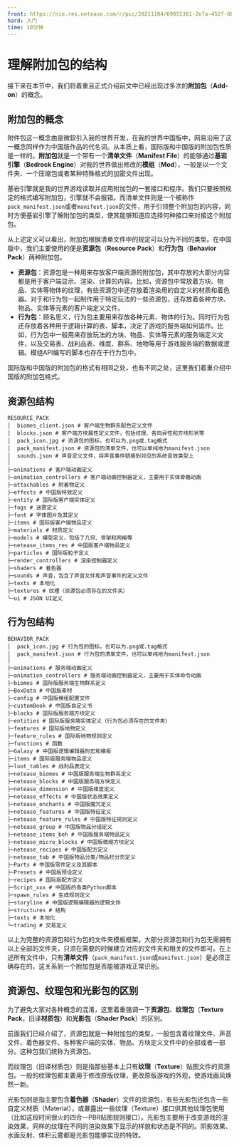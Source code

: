 ```yaml
---
front: https://nie.res.netease.com/r/pic/20211104/69055361-2e7a-452f-8b1a-f23e1262a03a.jpg
hard: 入门
time: 10分钟
---
```


# 理解附加包的结构

接下来在本节中，我们将着重且正式介绍前文中已经出现过多次的**附加包**（**Add-on**）的概念。

## 附加包的概念

附件包这一概念由是微软引入我的世界开发，在我的世界中国版中，网易沿用了这一概念同样作为中国版作品的代名词。从本质上看，国际版和中国版的附加包性质是一样的。**附加包**就是一个带有一个**清单文件**（**Manifest File**）的能够通过**基岩引擎**（**Bedrock Engine**）对我的世界做出修改的**模组**（**Mod**），一般是以一个文件夹、一个压缩包或者某种特殊格式的加密文件出现。

基岩引擎就是我的世界游戏读取并应用附加包的一套接口和程序。我们只要按照规定的格式编写附加包，引擎就不会报错。而清单文件则是一个被称作`pack_manifest.json`或者`manifest.json`的文件，用于引领整个附加包的内容，同时方便基岩引擎了解附加包的类型，使其能够知道应选择何种接口来对接这个附加包。

从上述定义可以看出，附加包根据清单文件中的规定可以分为不同的类型。在中国版中，我们主要使用的便是**资源包**（**Resource Pack**）和**行为包**（**Behavior Pack**）两种附加包。

- **资源包**：资源包是一种用来存放客户端资源的附加包，其中存放的大部分内容都是用于客户端显示、渲染、计算的内容。比如，资源包中常放着方块、物品、实体等物体的纹理，有些资源包中还存放着渲染用的自定义的材质和着色器。对于和行为包一起制作用于特定玩法的一些资源包，还存放着各种方块、物品、实体等元素的客户端定义文件。
- **行为包**：顾名思义，行为包主要用来存放各种元素、物体的行为。同时行为包还存放着各种用于逻辑计算的表、脚本，决定了游戏的服务端如何运作。比如，行为包中一般用来存放玩法的方块、物品、实体等元素的服务端定义文件，以及交易表、战利品表、维度、群系、地物等用于游戏服务端的数据或逻辑。模组API编写的脚本也存在于行为包中。

国际版和中国版的附加包的格式有相同之处，也有不同之处，这里我们着重介绍中国版的附加包格式。

## 资源包结构

```shell
RESOURCE_PACK
│  biomes_client.json # 客户端生物群系配色定义文件
│  blocks.json # 客户端方块属性定义文件，包括纹理、各向异性和方块形状等
│  pack_icon.jpg # 资源包的图标，也可以为.png或.tag格式
│  pack_manifest.json # 资源包的清单文件，也可以单纯地为manifest.json
│  sounds.json # 声音定义文件，将声音事件链接到对应的系统音效类型上
│
├─animations # 客户端动画定义
├─animation_controllers # 客户端动画控制器定义，主要用于实体骨骼动画
├─attachables # 附着物定义
├─effects # 中国版特效定义
├─entity # 国际版客户端实体定义
├─fogs # 迷雾定义
├─font # 字体图片及其定义
├─items # 国际版客户端物品定义
├─materials # 材质定义
├─models # 模型定义，包括了几何、骨架和网格等
├─netease_items_res # 中国版客户端物品定义
├─particles # 国际版粒子定义
├─render_controllers # 渲染控制器定义
├─shaders # 着色器
├─sounds # 声音，包含了声音文件和声音事件的定义文件
├─texts # 本地化
├─textures # 纹理（资源包必须存在的文件夹）
└─ui # JSON UI定义
```

## 行为包结构

```shell
BEHAVIOR_PACK
│  pack_icon.jpg # 行为包的图标，也可以为.png或.tag格式
│  pack_manifest.json # 行为包的清单文件，也可以单纯地为manifest.json
│
├─animations # 服务端动画定义
├─animation_controllers # 服务端动画控制器定义，主要用于实体命令动画
├─biomes # 国际版服务端生物群系定义
├─BoxData # 中国版素材
├─config # 中国版模组配置文件
├─customBook # 中国版自定义书
├─blocks # 国际版服务端方块定义
├─entities # 国际版服务端实体定义（行为包必须存在的文件夹）
├─features # 国际版地物定义
├─feature_rules # 国际版地物规则定义
├─functions # 函数
├─Galaxy # 中国版逻辑编辑器的宏和模板
├─items # 国际版服务端物品定义
├─loot_tables # 战利品表定义
├─netease_biomes # 中国版服务端生物群系定义
├─netease_blocks # 中国版服务端方块定义
├─netease_dimension # 中国版维度定义
├─netease_effects # 中国版状态效果定义
├─netease_enchants # 中国版魔咒定义
├─netease_features # 中国版特征定义
├─netease_feature_rules # 中国版特征规则定义
├─netease_group # 中国版物品分组定义
├─netease_items_beh # 中国版服务端物品定义
├─netease_micro_blocks # 中国版微缩方块定义
├─netease_recipes # 中国版配方定义
├─netease_tab # 中国版物品分类/物品栏分页定义
├─Parts # 中国版零件定义及其脚本
├─Presets # 中国版预设定义
├─recipes # 国际版配方定义
├─Script_xxx # 中国版的各类Python脚本
├─spawn_rules # 生成规则定义
├─storyline # 中国版逻辑编辑器的逻辑文件
├─structures # 结构
├─texts # 本地化
└─trading # 交易定义
```

以上为完整的资源包和行为包的文件夹模板框架。大部分资源包和行为包无需拥有以上全部的文件夹，只须在需要的时候建立对应的文件夹和相关的文件即可。在上述所有文件中，只有**清单文件**（`pack_manifest.json`或`manifest.json`）是必须正确存在的，这关系到一个附加包是否能被游戏正常识别。

## 资源包、纹理包和光影包的区别

为了避免大家对各种概念的混淆，这里着重强调一下**资源包**、**纹理包**（**Texture Pack**，旧译**材质包**）和**光影包**（**Shader Pack**）的区别。

前面我们已经介绍了，资源包就是一种附加包的类型，一般包含着纹理文件、声音文件、着色器文件、各种客户端的实体、物品、方块定义文件中的全部或者一部分。这种包我们统称为资源包。

而纹理包（旧译材质包）则是指那些基本上只有**纹理**（**Texture**）贴图文件的资源包。一般的纹理包都主要用于修改原版纹理，更改原版游戏的外观，使游戏画风焕然一新。

光影包则是指主要包含**着色器**（**Shader**）文件的资源包，有些光影包还包含一些自定义材质（Material），或暴露出一些纹理（Texture）接口供其他纹理包使用（比如这段时间很火的四合一PBR贴图规则接口）。光影包主要用于改变游戏的渲染效果，同样的纹理在不同的渲染效果下显示的样貌和状态是不同的。阴影效果、水面反射、体积云雾都是光影包能够实现的特效。